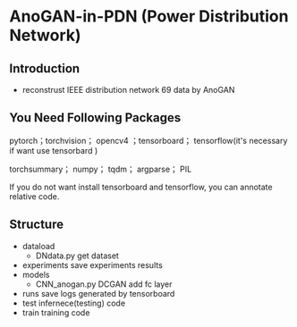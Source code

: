 # AnoGAN-in-PDN (Power Distribution Network)

## Introduction

- reconstrust IEEE distribution network 69 data by AnoGAN

## You Need Following Packages

pytorch；torchvision； opencv4 ；tensorboard； tensorflow(it's necessary if want use tensorbard )

torchsummary； numpy； tqdm； argparse； PIL

If you do not want install tensorboard and tensorflow, you can annotate relative code.

## Structure

- dataload
  - DNdata.py get dataset
- experiments save experiments results
- models
  - CNN_anogan.py DCGAN add fc layer
- runs save logs generated by tensorboard
- test infernece(testing) code
- train training code

